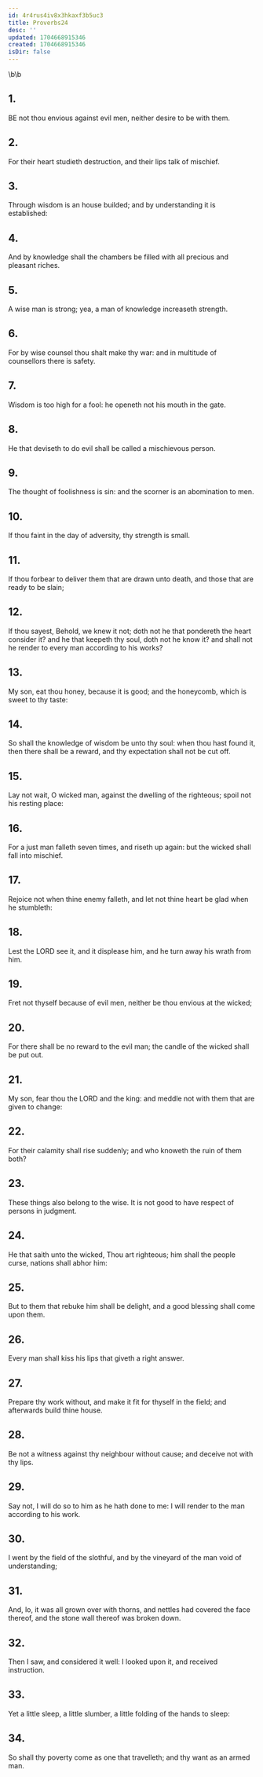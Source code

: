 ```yaml
---
id: 4r4rus4iv8x3hkaxf3b5uc3
title: Proverbs24
desc: ''
updated: 1704668915346
created: 1704668915346
isDir: false
---
```

\b\b
## 1.
BE not thou envious against evil men, neither desire to be with them.
## 2.
For their heart studieth destruction, and their lips talk of mischief.
## 3.
Through wisdom is an house builded; and by understanding it is established:
## 4.
And by knowledge shall the chambers be filled with all precious and pleasant riches.
## 5.
A wise man is strong; yea, a man of knowledge increaseth strength.
## 6.
For by wise counsel thou shalt make thy war: and in multitude of counsellors there is safety.
## 7.
Wisdom is too high for a fool: he openeth not his mouth in the gate.
## 8.
He that deviseth to do evil shall be called a mischievous person.
## 9.
The thought of foolishness is sin: and the scorner is an abomination to men.
## 10.
If thou faint in the day of adversity, thy strength is small.
## 11.
If thou forbear to deliver them that are drawn unto death, and those that are ready to be slain;
## 12.
If thou sayest, Behold, we knew it not; doth not he that pondereth the heart consider it?  and he that keepeth thy soul, doth not he know it?  and shall not he render to every man according to his works?
## 13.
My son, eat thou honey, because it is good; and the honeycomb, which is sweet to thy taste:
## 14.
So shall the knowledge of wisdom be unto thy soul: when thou hast found it, then there shall be a reward, and thy expectation shall not be cut off.
## 15.
Lay not wait, O wicked man, against the dwelling of the righteous; spoil not his resting place:
## 16.
For a just man falleth seven times, and riseth up again: but the wicked shall fall into mischief.
## 17.
Rejoice not when thine enemy falleth, and let not thine heart be glad when he stumbleth:
## 18.
Lest the LORD see it, and it displease him, and he turn away his wrath from him.
## 19.
Fret not thyself because of evil men, neither be thou envious at the wicked;
## 20.
For there shall be no reward to the evil man; the candle of the wicked shall be put out.
## 21.
My son, fear thou the LORD and the king: and meddle not with them that are given to change:
## 22.
For their calamity shall rise suddenly; and who knoweth the ruin of them both?
## 23.
These things also belong to the wise.  It is not good to have respect of persons in judgment.
## 24.
He that saith unto the wicked, Thou art righteous; him shall the people curse, nations shall abhor him:
## 25.
But to them that rebuke him shall be delight, and a good blessing shall come upon them.
## 26.
Every man shall kiss his lips that giveth a right answer.
## 27.
Prepare thy work without, and make it fit for thyself in the field; and afterwards build thine house.
## 28.
Be not a witness against thy neighbour without cause; and deceive not with thy lips.
## 29.
Say not, I will do so to him as he hath done to me: I will render to the man according to his work.
## 30.
I went by the field of the slothful, and by the vineyard of the man void of understanding;
## 31.
And, lo, it was all grown over with thorns, and nettles had covered the face thereof, and the stone wall thereof was broken down.
## 32.
Then I saw, and considered it well: I looked upon it, and received instruction.
## 33.
Yet a little sleep, a little slumber, a little folding of the hands to sleep:
## 34.
So shall thy poverty come as one that travelleth; and thy want as an armed man.

